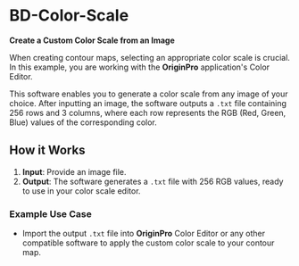 # BD-Color-Scale
**Create a Custom Color Scale from an Image**

When creating contour maps, selecting an appropriate color scale is crucial. In this example, you are working with the **OriginPro** application's Color Editor.

This software enables you to generate a color scale from any image of your choice. After inputting an image, the software outputs a `.txt` file containing 256 rows and 3 columns, where each row represents the RGB (Red, Green, Blue) values of the corresponding color.

## How it Works

1. **Input**: Provide an image file.
2. **Output**: The software generates a `.txt` file with 256 RGB values, ready to use in your color scale editor.

### Example Use Case
- Import the output `.txt` file into **OriginPro** Color Editor or any other compatible software to apply the custom color scale to your contour map.
